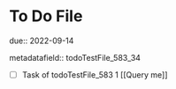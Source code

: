 # To Do File

due:: 2022-09-14

metadatafield:: todoTestFile_583_34

- [ ] Task of todoTestFile_583 1 [[Query me]]

